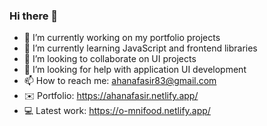 ### Hi there 👋

<!-- **ahanafasir/ahanafasir** is a ✨ _special_ ✨ repository because its `README.md` (this file) appears on your GitHub profile.

Here are some ideas to get you started: -->

- 🔭 I’m currently working on my portfolio projects
- 🌱 I’m currently learning JavaScript and frontend libraries
- 👯 I’m looking to collaborate on UI projects
- 🤔 I’m looking for help with application UI development
- 📫 How to reach me: ahanafasir83@gmail.com
- ✉️ Portfolio: https://ahanafasir.netlify.app/
- 💻 Latest work: https://o-mnifood.netlify.app/
